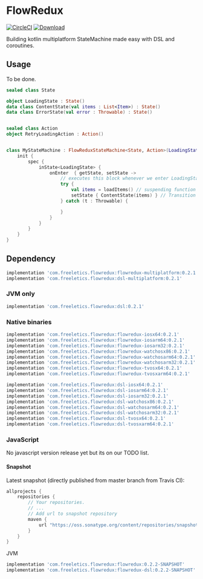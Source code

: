# FlowRedux

[![CircleCI](https://circleci.com/gh/freeletics/FlowRedux.svg?style=svg)](https://circleci.com/gh/freeletics/FlowFedux)
[![Download](https://maven-badges.herokuapp.com/maven-central/com.freeletics.flowredux/flowredux/badge.svg) ](https://maven-badges.herokuapp.com/maven-central/com.freeletics.flowredux/flowredux)

Building kotlin multiplatform StateMachine made easy with DSL and coroutines.

## Usage

To be done.

```kotlin
sealed class State

object LoadingState : State()
data class ContentState(val items : List<Item>) : State()
data class ErrorState(val error : Throwable) : State()


sealed class Action
object RetryLoadingAction : Action()


class MyStateMachine : FlowReduxStateMachine<State, Action>(LoadingState){
    init {
        spec {
            inState<LoadingState> {
                onEnter  { getState, setState ->
                    // executes this block whenever we enter LoadingState
                    try {
                        val items = loadItems() // suspending function / coroutine to load items
                        setState { ContentState(items) } // Transition to ContentState
                    } catch (t : Throwable) {

                    }
                }
            }
        }
    }
}
```

## Dependency

```groovy
implementation 'com.freeletics.flowredux:flowredux-multiplatform:0.2.1'
implementation 'com.freeletics.flowredux:dsl-multiplatform:0.2.1'
```

### JVM only
```groovy
implementation 'com.freeletics.flowredux:dsl:0.2.1'
```

### Native binaries
```groovy
implementation 'com.freeletics.flowredux:flowredux-iosx64:0.2.1'
implementation 'com.freeletics.flowredux:flowredux-iosarm64:0.2.1'
implementation 'com.freeletics.flowredux:flowredux-iosarm32:0.2.1'
implementation 'com.freeletics.flowredux:flowredux-watchosx86:0.2.1'
implementation 'com.freeletics.flowredux:flowredux-watchosarm64:0.2.1'
implementation 'com.freeletics.flowredux:flowredux-watchosarm32:0.2.1'
implementation 'com.freeletics.flowredux:flowredux-tvosx64:0.2.1'
implementation 'com.freeletics.flowredux:flowredux-tvosxarm64:0.2.1'

implementation 'com.freeletics.flowredux:dsl-iosx64:0.2.1'
implementation 'com.freeletics.flowredux:dsl-iosarm64:0.2.1'
implementation 'com.freeletics.flowredux:dsl-iosarm32:0.2.1'
implementation 'com.freeletics.flowredux:dsl-watchosx86:0.2.1'
implementation 'com.freeletics.flowredux:dsl-watchosarm64:0.2.1'
implementation 'com.freeletics.flowredux:dsl-watchosarm32:0.2.1'
implementation 'com.freeletics.flowredux:dsl-tvosx64:0.2.1'
implementation 'com.freeletics.flowredux:dsl-tvosxarm64:0.2.1'
```

### JavaScript
No javascript version release yet but its on our TODO list.


#### Snapshot
Latest snapshot (directly published from master branch from Travis CI):

```groovy
allprojects {
    repositories {
        // Your repositories.
        // ...
        // Add url to snapshot repository
        maven {
            url "https://oss.sonatype.org/content/repositories/snapshots/"
        }
    }
}
```

JVM
```groovy
implementation 'com.freeletics.flowredux:flowredux:0.2.2-SNAPSHOT'
implementation 'com.freeletics.flowredux:flowredux-dsl:0.2.2-SNAPSHOT'
```
